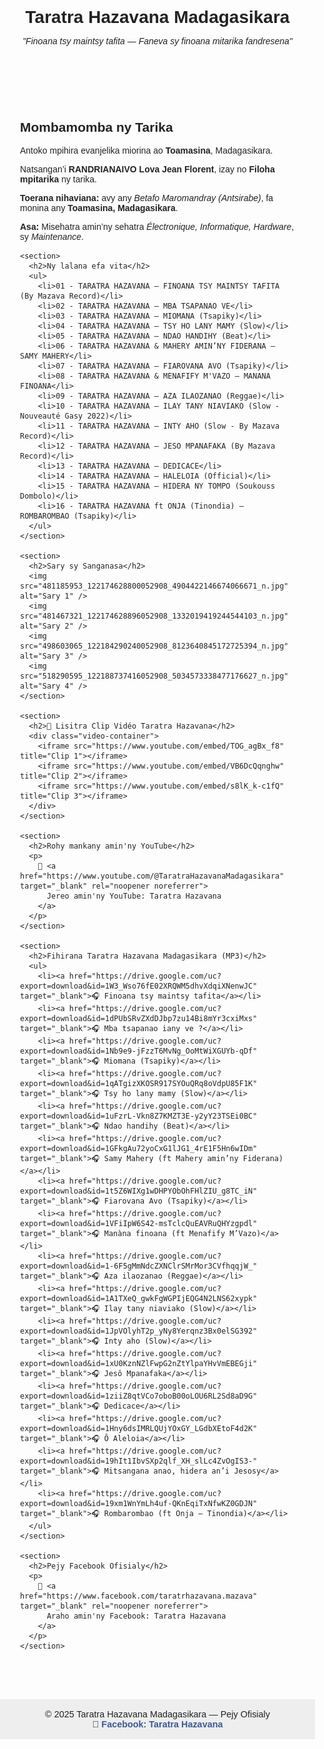<!DOCTYPE html>
<html lang="mg">
<head>
  <meta charset="UTF-8" />
  <meta name="viewport" content="width=device-width, initial-scale=1.0"/>
  <title>Taratra Hazavana Madagasikara — Pejy Ofisialy</title>
  <style>
    body {
      font-family: Arial, sans-serif;
      margin: 0;
      padding: 0;
      background-color: #fdfdfd;
      color: #222;
      text-align: center;
    }

    header {
      background-color: #3c3c88;
      color: white;
      padding: 1.5rem;
    }

    h1 {
      margin-bottom: 0.3rem;
    }

    main {
      padding: 2rem;
      max-width: 900px;
      margin: 0 auto;
      text-align: left;
    }

    img {
      max-width: 300px;
      margin: 1rem;
      border-radius: 12px;
      box-shadow: 0 4px 12px rgba(0,0,0,0.1);
      display: block;
    }

    ul {
      list-style-type: disc;
      margin-left: 1.5rem;
    }

    .video-container {
      display: flex;
      flex-direction: column;
      gap: 20px;
      margin-top: 2rem;
    }

    iframe {
      width: 100%;
      height: 315px;
      border: none;
    }

    footer {
      background-color: #eee;
      padding: 1rem;
      margin-top: 2rem;
      font-size: 0.9rem;
      text-align: center;
    }

    a {
      color: #3b5998;
      text-decoration: none;
      font-weight: bold;
    }

    a:hover {
      text-decoration: underline;
    }
  </style>
</head>
<body>
  <header>
    <h1>Taratra Hazavana Madagasikara</h1>
    <p><em>"Finoana tsy maintsy tafita — Faneva sy finoana mitarika fandresena"</em></p>
  </header>

  <main>
    <section>
      <h2>Mombamomba ny Tarika</h2>
      <p>Antoko mpihira evanjelika miorina ao <strong>Toamasina</strong>, Madagasikara.</p>
      <p>Natsangan’i <strong>RANDRIANAIVO Lova Jean Florent</strong>, izay no <strong>Filoha mpitarika</strong> ny tarika.</p>
      <p><strong>Toerana nihaviana:</strong> avy any <em>Betafo Maromandray (Antsirabe)</em>, fa monina any <strong>Toamasina, Madagasikara</strong>.</p>
      <p><strong>Asa:</strong> Misehatra amin’ny sehatra <em>Électronique, Informatique, Hardware</em>, sy <em>Maintenance</em>.</p>
    </section>

    <section>
      <h2>Ny lalana efa vita</h2>
      <ul>
        <li>01 - TARATRA HAZAVANA — FINOANA TSY MAINTSY TAFITA (By Mazava Record)</li>
        <li>02 - TARATRA HAZAVANA — MBA TSAPANAO VE</li>
        <li>03 - TARATRA HAZAVANA — MIOMANA (Tsapiky)</li>
        <li>04 - TARATRA HAZAVANA — TSY HO LANY MAMY (Slow)</li>
        <li>05 - TARATRA HAZAVANA — NDAO HANDIHY (Beat)</li>
        <li>06 - TARATRA HAZAVANA & MAHERY AMIN’NY FIDERANA — SAMY MAHERY</li>
        <li>07 - TARATRA HAZAVANA — FIAROVANA AVO (Tsapiky)</li>
        <li>08 - TARATRA HAZAVANA & MENAFIFY M'VAZO — MANANA FINOANA</li>
        <li>09 - TARATRA HAZAVANA — AZA ILAOZANAO (Reggae)</li>
        <li>10 - TARATRA HAZAVANA — ILAY TANY NIAVIAKO (Slow - Nouveauté Gasy 2022)</li>
        <li>11 - TARATRA HAZAVANA — INTY AHO (Slow - By Mazava Record)</li>
        <li>12 - TARATRA HAZAVANA — JESO MPANAFAKA (By Mazava Record)</li>
        <li>13 - TARATRA HAZAVANA — DEDICACE</li>
        <li>14 - TARATRA HAZAVANA — HALELOIA (Official)</li>
        <li>15 - TARATRA HAZAVANA — HIDERA NY TOMPO (Soukouss Dombolo)</li>
        <li>16 - TARATRA HAZAVANA ft ONJA (Tinondia) — ROMBAROMBAO (Tsapiky)</li>
      </ul>
    </section>

    <section>
      <h2>Sary sy Sanganasa</h2>
      <img src="481185953_122174628800052908_4904422146674066671_n.jpg" alt="Sary 1" />
      <img src="481467321_122174628896052908_1332019419244544103_n.jpg" alt="Sary 2" />
      <img src="498603065_122184290240052908_8123640845172725394_n.jpg" alt="Sary 3" />
      <img src="518290595_122188737416052908_5034573338477176627_n.jpg" alt="Sary 4" />
    </section>

    <section>
      <h2>🎥 Lisitra Clip Vidéo Taratra Hazavana</h2>
      <div class="video-container">
        <iframe src="https://www.youtube.com/embed/TOG_agBx_f8" title="Clip 1"></iframe>
        <iframe src="https://www.youtube.com/embed/VB6DcQqnghw" title="Clip 2"></iframe>
        <iframe src="https://www.youtube.com/embed/s8lK_k-c1fQ" title="Clip 3"></iframe>
      </div>
    </section>

    <section>
      <h2>Rohy mankany amin'ny YouTube</h2>
      <p>
        🔴 <a href="https://www.youtube.com/@TaratraHazavanaMadagasikara" target="_blank" rel="noopener noreferrer">
          Jereo amin'ny YouTube: Taratra Hazavana
        </a>
      </p>
    </section>

    <section>
      <h2>Fihirana Taratra Hazavana Madagasikara (MP3)</h2>
      <ul>
        <li><a href="https://drive.google.com/uc?export=download&id=1W3_Wso76fE02XRQWM5dhvXdqiXNenwJC" target="_blank">🎧 Finoana tsy maintsy tafita</a></li>
        <li><a href="https://drive.google.com/uc?export=download&id=1dPUbSRvZXdDJbp7zu14Bi8mYr3cxiMxs" target="_blank">🎧 Mba tsapanao iany ve ?</a></li>
        <li><a href="https://drive.google.com/uc?export=download&id=1Nb9e9-jFzzT6MvNg_OoMtWiXGUYb-qDf" target="_blank">🎧 Miomana (Tsapiky)</a></li>
        <li><a href="https://drive.google.com/uc?export=download&id=1qATgizXKOSR917SYOuQRq8oVdpU85F1K" target="_blank">🎧 Tsy ho lany mamy (Slow)</a></li>
        <li><a href="https://drive.google.com/uc?export=download&id=1uFzrL-Vkn8Z7KMZT3E-y2yY23TSEi0BC" target="_blank">🎧 Ndao handihy (Beat)</a></li>
        <li><a href="https://drive.google.com/uc?export=download&id=1GFkgAu72yoCxG1lJG1_4rE1F5Hn6wIDm" target="_blank">🎧 Samy Mahery (ft Mahery amin’ny Fiderana)</a></li>
        <li><a href="https://drive.google.com/uc?export=download&id=1t5Z6WIXg1wDHPYObOhFHlZIU_g8TC_iN" target="_blank">🎧 Fiarovana Avo (Tsapiky)</a></li>
        <li><a href="https://drive.google.com/uc?export=download&id=1VFiIpW6S42-msTclcQuEAVRuQHYzgpdl" target="_blank">🎧 Manàna finoana (ft Menafify M’Vazo)</a></li>
        <li><a href="https://drive.google.com/uc?export=download&id=1-6F5gMmNdcZXNClrSMrMor3CVfhqqjW_" target="_blank">🎧 Aza ilaozanao (Reggae)</a></li>
        <li><a href="https://drive.google.com/uc?export=download&id=1A1TXeQ_gwkFgWGPIjEQG4N2LNS62xypk" target="_blank">🎧 Ilay tany niaviako (Slow)</a></li>
        <li><a href="https://drive.google.com/uc?export=download&id=1JpVOlyhT2p_yNy8Yerqnz3Bx0elSG392" target="_blank">🎧 Inty aho (Slow)</a></li>
        <li><a href="https://drive.google.com/uc?export=download&id=1xU0KznNZlFwpG2nZtYlpaYHvVmEBEGji" target="_blank">🎧 Jesô Mpanafaka</a></li>
        <li><a href="https://drive.google.com/uc?export=download&id=1ziiZ8qtVCo7oboB00oLOU6RL2Sd8aD9G" target="_blank">🎧 Dedicace</a></li>
        <li><a href="https://drive.google.com/uc?export=download&id=1Hny6dsIMRLQUjYOxGY_LGdbXEtoF4d2K" target="_blank">🎧 Ô Aleloia</a></li>
        <li><a href="https://drive.google.com/uc?export=download&id=19hIt1IbvSXp2qlf_XH_slLc4ZvOgIS3-" target="_blank">🎧 Mitsangana anao, hidera an’i Jesosy</a></li>
        <li><a href="https://drive.google.com/uc?export=download&id=19xm1WnYmLh4uf-QKnEqiTxNfwKZ0GDJN" target="_blank">🎧 Rombarombao (ft Onja – Tinondia)</a></li>
      </ul>
    </section>

    <section>
      <h2>Pejy Facebook Ofisialy</h2>
      <p>
        🔵 <a href="https://www.facebook.com/taratrhazavana.mazava" target="_blank" rel="noopener noreferrer">
          Araho amin'ny Facebook: Taratra Hazavana
        </a>
      </p>
    </section>
  </main>

  <footer>
    © 2025 Taratra Hazavana Madagasikara — Pejy Ofisialy <br />
    🔵 <a href="https://www.facebook.com/taratrhazavana.mazava" target="_blank" rel="noopener noreferrer">
      Facebook: Taratra Hazavana
    </a>
  </footer>
</body>
</html>
